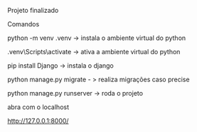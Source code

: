 ﻿Projeto finalizado

 Comandos 
 
python -m venv .venv -> instala o ambiente virtual do python


.venv\Scripts\activate -> ativa a ambiente virtual do python

pip install Django -> instala o django


python manage.py migrate - > realiza migrações caso precise

python manage.py runserver -> roda o projeto 

abra com o localhost

http://127.0.0.1:8000/
